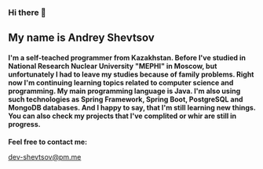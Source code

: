 ### Hi there 👋

## My name is Andrey Shevtsov

#### I'm a self-teached programmer from Kazakhstan. Before I've studied in National Research Nuclear University "MEPHI" in Moscow, but unfortunately I had to leave my studies because of family problems. Right now I'm continuing learning topics related to computer science and programming. My main programming language is Java. I'm also using such technologies as Spring Framework, Spring Boot, PostgreSQL and MongoDB databases. And I happy to say, that I'm still learning new things. You can also check my projects that I've complited or whir are still in progress.

__Feel free to contact me:__

dev-shevtsov@pm.me
